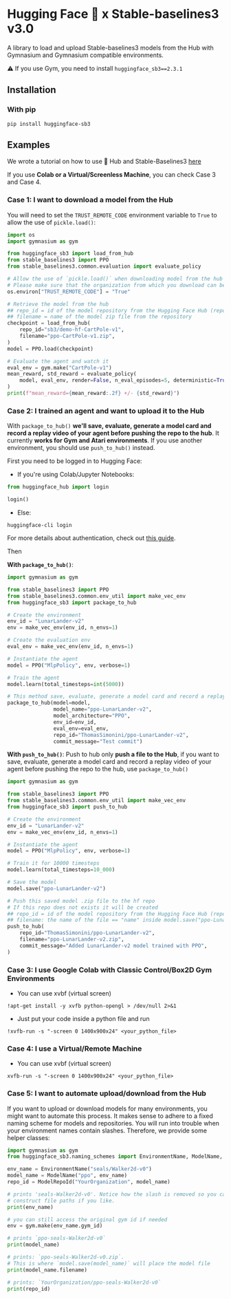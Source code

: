 # Hugging Face 🤗 x Stable-baselines3 v3.0

A library to load and upload Stable-baselines3 models from the Hub with Gymnasium and Gymnasium compatible environments.

⚠️ If you use Gym, you need to install `huggingface_sb3==2.3.1`

## Installation
### With pip
```
pip install huggingface-sb3
```

## Examples
We wrote a tutorial on how to use 🤗 Hub and Stable-Baselines3 [here](https://colab.research.google.com/github/huggingface/deep-rl-class/blob/master/notebooks/unit1/unit1.ipynb)

If you use **Colab or a Virtual/Screenless Machine**, you can check Case 3 and Case 4.

### Case 1: I want to download a model from the Hub

You will need to set the `TRUST_REMOTE_CODE` environment variable to `True` to allow the use of `pickle.load()`:

```python
import os
import gymnasium as gym

from huggingface_sb3 import load_from_hub
from stable_baselines3 import PPO
from stable_baselines3.common.evaluation import evaluate_policy

# Allow the use of `pickle.load()` when downloading model from the hub
# Please make sure that the organization from which you download can be trusted
os.environ["TRUST_REMOTE_CODE"] = "True"

# Retrieve the model from the hub
## repo_id = id of the model repository from the Hugging Face Hub (repo_id = {organization}/{repo_name})
## filename = name of the model zip file from the repository
checkpoint = load_from_hub(
    repo_id="sb3/demo-hf-CartPole-v1",
    filename="ppo-CartPole-v1.zip",
)
model = PPO.load(checkpoint)

# Evaluate the agent and watch it
eval_env = gym.make("CartPole-v1")
mean_reward, std_reward = evaluate_policy(
    model, eval_env, render=False, n_eval_episodes=5, deterministic=True, warn=False
)
print(f"mean_reward={mean_reward:.2f} +/- {std_reward}")
```

### Case 2: I trained an agent and want to upload it to the Hub
With `package_to_hub()` **we'll save, evaluate, generate a model card and record a replay video of your agent before pushing the repo to the hub**.
It currently **works for Gym and Atari environments**. If you use another environment, you should use `push_to_hub()` instead.

First you need to be logged in to Hugging Face:
- If you're using Colab/Jupyter Notebooks:
```python
from huggingface_hub import login

login()
```
- Else:
```
huggingface-cli login
```

For more details about authentication, check out [this guide](https://huggingface.co/docs/huggingface_hub/quick-start#authentication).

Then

**With `package_to_hub()`**:

```python
import gymnasium as gym

from stable_baselines3 import PPO
from stable_baselines3.common.env_util import make_vec_env
from huggingface_sb3 import package_to_hub

# Create the environment
env_id = "LunarLander-v2"
env = make_vec_env(env_id, n_envs=1)

# Create the evaluation env
eval_env = make_vec_env(env_id, n_envs=1)

# Instantiate the agent
model = PPO("MlpPolicy", env, verbose=1)

# Train the agent
model.learn(total_timesteps=int(5000))

# This method save, evaluate, generate a model card and record a replay video of your agent before pushing the repo to the hub
package_to_hub(model=model, 
               model_name="ppo-LunarLander-v2",
               model_architecture="PPO",
               env_id=env_id,
               eval_env=eval_env,
               repo_id="ThomasSimonini/ppo-LunarLander-v2",
               commit_message="Test commit")
```


**With `push_to_hub()`**:
Push to hub only **push a file to the Hub**, if you want to save, evaluate, generate a model card and record a replay video of your agent before pushing the repo to the hub, use `package_to_hub()`

```python
import gymnasium as gym

from stable_baselines3 import PPO
from stable_baselines3.common.env_util import make_vec_env
from huggingface_sb3 import push_to_hub

# Create the environment
env_id = "LunarLander-v2"
env = make_vec_env(env_id, n_envs=1)

# Instantiate the agent
model = PPO("MlpPolicy", env, verbose=1)

# Train it for 10000 timesteps
model.learn(total_timesteps=10_000)

# Save the model
model.save("ppo-LunarLander-v2")

# Push this saved model .zip file to the hf repo
# If this repo does not exists it will be created
## repo_id = id of the model repository from the Hugging Face Hub (repo_id = {organization}/{repo_name})
## filename: the name of the file == "name" inside model.save("ppo-LunarLander-v2")
push_to_hub(
    repo_id="ThomasSimonini/ppo-LunarLander-v2",
    filename="ppo-LunarLander-v2.zip",
    commit_message="Added LunarLander-v2 model trained with PPO",
)
```
### Case 3: I use Google Colab with Classic Control/Box2D Gym Environments
- You can use xvbf (virtual screen)
```
!apt-get install -y xvfb python-opengl > /dev/null 2>&1
```
- Just put your code inside a python file and run
```
!xvfb-run -s "-screen 0 1400x900x24" <your_python_file>
```

### Case 4: I use a Virtual/Remote Machine
- You can use xvbf (virtual screen)

```
xvfb-run -s "-screen 0 1400x900x24" <your_python_file>
```

### Case 5: I want to automate upload/download from the Hub
If you want to upload or download models for many environments, you might want to 
automate this process. 
It makes sense to adhere to a fixed naming scheme for models and repositories.
You will run into trouble when your environment names contain slashes.
Therefore, we provide some helper classes:

```python
import gymnasium as gym
from huggingface_sb3.naming_schemes import EnvironmentName, ModelName, ModelRepoId

env_name = EnvironmentName("seals/Walker2d-v0")
model_name = ModelName("ppo", env_name)
repo_id = ModelRepoId("YourOrganization", model_name)

# prints 'seals-Walker2d-v0'. Notice how the slash is removed so you can use it to 
# construct file paths if you like.
print(env_name)

# you can still access the original gym id if needed
env = gym.make(env_name.gym_id)  

# prints `ppo-seals-Walker2d-v0`
print(model_name)  

# prints: `ppo-seals-Walker2d-v0.zip`. 
# This is where `model.save(model_name)` will place the model file
print(model_name.filename)  

# prints: `YourOrganization/ppo-seals-Walker2d-v0`
print(repo_id)
```
